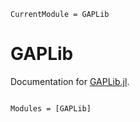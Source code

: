 ```@meta
CurrentModule = GAPLib
```

# GAPLib

Documentation for [GAPLib.jl](https://github.com/rafaelmartinelli/GAPLib.jl).

```@index
```

```@autodocs
Modules = [GAPLib]
```
